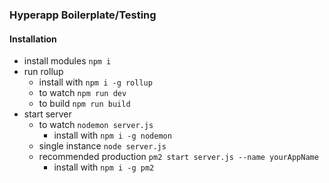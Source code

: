 ### Hyperapp Boilerplate/Testing ###

#### Installation ####
- install modules `npm i`
- run rollup
  - install with `npm i -g rollup`
  - to watch `npm run dev`
  - to build `npm run build`
- start server
  - to watch `nodemon server.js`
    - install with `npm i -g nodemon`
  - single instance `node server.js`
  - recommended production `pm2 start server.js --name yourAppName`
    - install with `npm i -g pm2`
